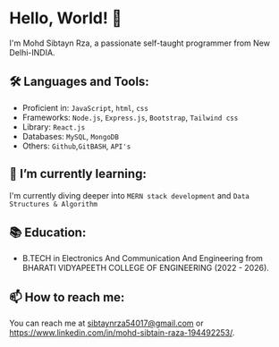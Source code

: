 # Hello, World! 👋

I'm Mohd Sibtayn Rza, a passionate self-taught programmer from New Delhi-INDIA.

## 🛠️ Languages and Tools:

- Proficient in:  `JavaScript`, `html`, `css`
- Frameworks:  `Node.js`, `Express.js`, `Bootstrap`, `Tailwind css`
- Library: `React.js`
- Databases: `MySQL`, `MongoDB`
- Others: `Github`,`GitBASH`, `API's`

## 🌱 I’m currently learning:

I'm currently diving deeper into `MERN stack development` and `Data Structures & Algorithm`


## 📚 Education:

- B.TECH in Electronics And Communication And Engineering from BHARATI VIDYAPEETH COLLEGE OF ENGINEERING (2022 - 2026).

## 📫 How to reach me:

You can reach me at sibtaynrza54017@gmail.com  or
https://www.linkedin.com/in/mohd-sibtain-raza-194492253/.



